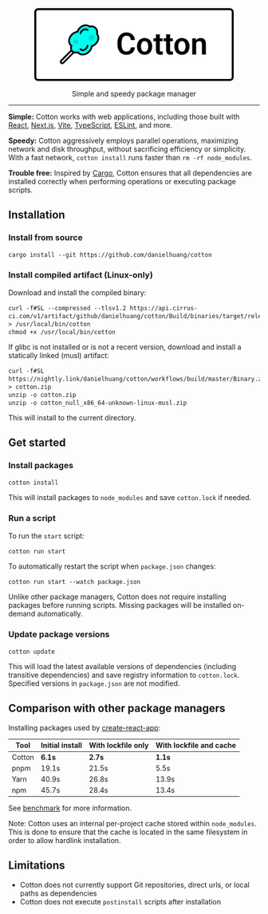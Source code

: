 <div align="center">
	<img width="400" src="logo.svg">
</div>

<p align="center">
  Simple and speedy package manager
</p>

---

**Simple:** Cotton works with web applications, including those built with [React](https://reactjs.org/), [Next.js](https://nextjs.org/), [Vite](https://vitejs.dev/), [TypeScript](https://www.typescriptlang.org/), [ESLint](https://eslint.org/), and more.

**Speedy:** Cotton aggressively employs parallel operations, maximizing network and disk throughput, without sacrificing efficiency or simplicity. With a fast network, `cotton install` runs faster than `rm -rf node_modules`.

**Trouble free:** Inspired by [Cargo](https://crates.io/), Cotton ensures that all dependencies are installed correctly when performing operations or executing package scripts.

## Installation

### Install from source

```
cargo install --git https://github.com/danielhuang/cotton
```

### Install compiled artifact (Linux-only)

Download and install the compiled binary:

```
curl -f#SL --compressed --tlsv1.2 https://api.cirrus-ci.com/v1/artifact/github/danielhuang/cotton/Build/binaries/target/release/cotton > /usr/local/bin/cotton
chmod +x /usr/local/bin/cotton
```

If glibc is not installed or is not a recent version, download and install a statically linked (musl) artifact:

```
curl -f#SL https://nightly.link/danielhuang/cotton/workflows/build/master/Binary.zip > cotton.zip
unzip -o cotton.zip
unzip -o cotton_null_x86_64-unknown-linux-musl.zip
```

This will install to the current directory.

## Get started

### Install packages

```
cotton install
```

This will install packages to `node_modules` and save `cotton.lock` if needed.

### Run a script

To run the `start` script:

```
cotton run start
```

To automatically restart the script when `package.json` changes:

```
cotton run start --watch package.json
```

Unlike other package managers, Cotton does not require installing packages before running scripts. Missing packages will be installed on-demand automatically.

### Update package versions

```
cotton update
```

This will load the latest available versions of dependencies (including transitive dependencies) and save registry information to `cotton.lock`. Specified versions in `package.json` are not modified.

## Comparison with other package managers

Installing packages used by [create-react-app](https://create-react-app.dev/):

| Tool | Initial install | With lockfile only | With lockfile and cache |
| --- | --- | --- | --- |
| Cotton | **6.1s** | **2.7s** | **1.1s** |
| pnpm | 19.1s | 21.5s | 5.5s |
| Yarn | 40.9s | 26.8s | 13.9s |
| npm | 45.7s | 28.4s | 13.4s |

See [benchmark](benchmark.md) for more information.

Note: Cotton uses an internal per-project cache stored within `node_modules`. This is done to ensure that the cache is located in the same filesystem in order to allow hardlink installation.

## Limitations

* Cotton does not currently support Git repositories, direct urls, or local paths as dependencies
* Cotton does not execute `postinstall` scripts after installation